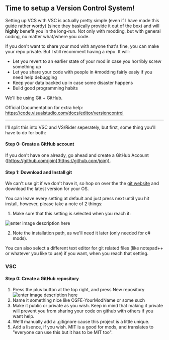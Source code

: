## Time to setup a Version Control System!
Setting up VCS with VSC is actually pretty simple (even if I have made this guide rather wordy) (since they basically provide it out of the box) and will **highly** benefit you in the long-run. Not only with modding, but with general coding, no matter what/where you code.

If you don't want to share your mod with anyone that's fine, you can make your repo private. But I still recomment having a repo. It will:
* Let you revert to an earlier state of your mod in case you horribly screw something up
* Let you share your code with people in #modding fairly easiy if you need help debugging
* Keep your data backed up in case some disaster happens
* Build good programming habits

 We'll be using Git + GitHub.

Official Documentation for extra help:
https://code.visualstudio.com/docs/editor/versioncontrol

---
I'll split this into VSC and VS/Rider seperately, but first, some thing you'll have to do for both:

#### Step 0: Create a GitHub account

If you don't have one already, go ahead and create a GitHub Account ([https://github.com/join](https://github.com/join)).
#### Step 1: Download and Install git
We can't use git if we don't have it, so hop on over the the [git website](https://git-scm.com/downloads) and download the latest version for your OS.

You can leave every setting at default and just press next until you hit install, however, please take a note of 2 things:

1. Make sure that this setting is selected when you reach it:
 
![enter image description here](https://i.imgur.com/2ZgFtvt.png)

2. Note the installation path, as we'll need it later (only needed for c# mods).

You can also select a different text editor for git related files (like notepad++ or whatever you like to use) if you want, when you reach that setting.

### VSC


#### Step 0: Create a GitHub repository
1. Press the plus button at the top right, and press New repository
![enter image description here](https://i.imgur.com/DvfST3I.png)
3. Name it something nice like OSFE-YourModName or some such
4. Make it public or private as you wish. Keep in mind that making it private will prevent you from sharing your code on github with others if you want help.
5. We'll manually add a .gitignore cause this project is a little unique.
6. Add a lisence, if you wish. MIT is a good for mods, and translates to "everyone can use this but it has to be MIT too". 
